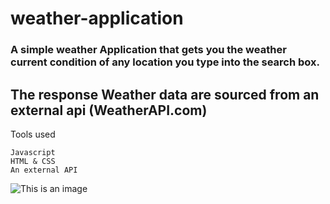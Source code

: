 # weather-application

### A simple weather Application that gets you the weather current condition of any location you type into the search box.

## The response Weather data are sourced from an external api (**WeatherAPI.com**)
Tools used
```
Javascript 
HTML & CSS
An external API
```  
![This is an image](C:/Users/OLUWATOBBY/Pictures/RESTTEMPLATE/weatherApp)
